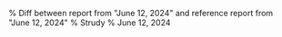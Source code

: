 % Diff between report from "June 12, 2024" and reference report from "June 12, 2024"
% Strudy
% June 12, 2024


